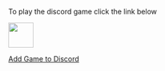 To play the discord game click the link below

<img src="https://www.freepnglogos.com/uploads/discord-logo-png/discord-logo-logodownload-download-logotipos-1.png" style="width:50px; height: 50px;">

<a href="https://discord.com/api/oauth2/authorize?client_id=956431716791255052&permissions=532576467008&scope=bot">Add Game to Discord</a>

